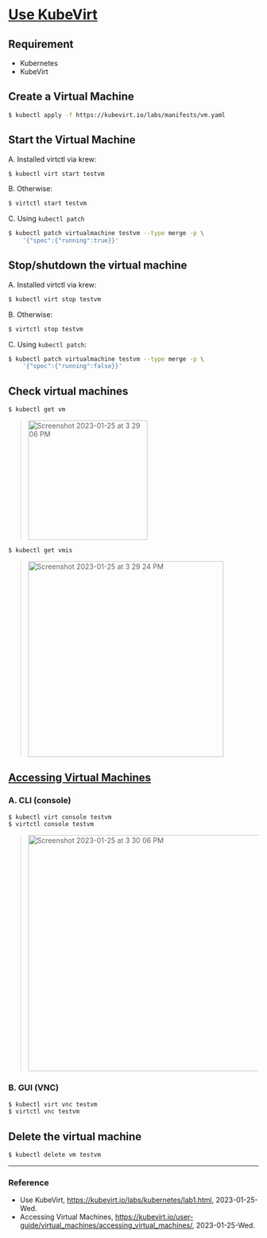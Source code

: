 # [Use KubeVirt](https://kubevirt.io/labs/kubernetes/lab1.html)

## Requirement

- Kubernetes
- KubeVirt

## Create a Virtual Machine

```Bash
$ kubectl apply -f https://kubevirt.io/labs/manifests/vm.yaml
```

## Start the Virtual Machine

A. Installed virtctl via krew:

```Bash
$ kubectl virt start testvm
```

B. Otherwise:

```Bash
$ virtctl start testvm
```

C. Using `kubectl patch`

```Bash
$ kubectl patch virtualmachine testvm --type merge -p \
    '{"spec":{"running":true}}'
```

## Stop/shutdown the virtual machine

A. Installed virtctl via krew:

```Bash
$ kubectl virt stop testvm
```

B. Otherwise:

```Bash
$ virtctl stop testvm
```

C. Using `kubectl patch`:

```Bash
$ kubectl patch virtualmachine testvm --type merge -p \
    '{"spec":{"running":false}}'
```

## Check virtual machines

```Bash
$ kubectl get vm
```

> <img width="240" alt="Screenshot 2023-01-25 at 3 29 06 PM" src="https://user-images.githubusercontent.com/20737479/214495683-25686f1f-1df9-4d2f-8ead-b145b82d0295.png">

```Bash
$ kubectl get vmis
```

> <img width="393" alt="Screenshot 2023-01-25 at 3 29 24 PM" src="https://user-images.githubusercontent.com/20737479/214495716-dc8cd50d-c189-4afd-8760-4ad053e1a07c.png">

## [Accessing Virtual Machines](https://kubevirt.io/user-guide/virtual_machines/accessing_virtual_machines/)

### A. CLI (console)

```Bash
$ kubectl virt console testvm
$ virtctl console testvm
```

> <img width="474" alt="Screenshot 2023-01-25 at 3 30 06 PM" src="https://user-images.githubusercontent.com/20737479/214495804-3a4e5fb2-b83b-4c2c-94f9-7a7b17cb3f25.png">

### B. GUI (VNC)

```Bash
$ kubectl virt vnc testvm
$ virtctl vnc testvm
```

## Delete the virtual machine

```Bash
$ kubectl delete vm testvm
```

---

### Reference

- Use KubeVirt, https://kubevirt.io/labs/kubernetes/lab1.html, 2023-01-25-Wed.
- Accessing Virtual Machines, https://kubevirt.io/user-guide/virtual_machines/accessing_virtual_machines/, 2023-01-25-Wed.
